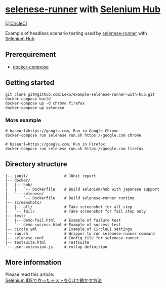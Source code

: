 # [selenese-runner](https://github.com/vmi/selenese-runner-java) with [Selenium Hub](https://hub.docker.com/r/selenium/hub/)
[![CircleCI](https://circleci.com/gh/Leko/example-selenese-runner-with-hub/tree/master.svg?style=svg)](https://circleci.com/gh/Leko/example-selenese-runner-with-hub/tree/master)

Example of headless scenario testing used by [selenese-runner](https://github.com/vmi/selenese-runner-java) with [Selenium Hub](https://hub.docker.com/r/selenium/hub/)

## Prerequirement
- [docker-compose](https://docs.docker.com/compose/install/)

## Getting started

```
git clone git@github.com:Leko/example-selenese-runner-with-hub.git
docker-compose build
docker-compose up -d chrome firefox
docker-compose up selenese
```

### More example
```
# baseurl=https://google.com, Run in Google Chrome
docker-compose run selenese run.sh https://google.com chrome

# baseurl=https://google.com, Run in Firefox
docker-compose run selenese run.sh https://google.com firefox
```

## Directory structure
```
|-- junit/                # JUnit report
|-- docker/
|   |-- hub/
|   |   `-- Dockerfile    # Build selenium/hub with japanese support
|   `-- selenese/
|       `-- Dockerfile    # Build selenese-runner runtime
|-- screenshots/
|   |-- all/              # Take screenshot for all step
|   `-- fail/             # Take screenshot for fail step only
|-- test/
|   |-- demo-fail.html    # Example of failure test
|   `-- demo-success.html # Example of success test
|-- circle.yml            # Example of CircleCI settings
|-- run.sh                # Wrapper to run selenese-runner command
|-- selenese.conf         # Config file for selenese-runner
|-- testsuite.html        # Testsuite
`-- user-extension.js     # rollup definition
```

## More information

Please read this article:  
[Selenium IDEで作ったテストをCLIで動かす方法](http://leko.jp/archives/908)
